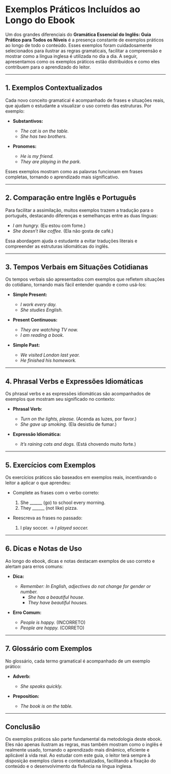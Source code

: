 # Exemplos Práticos Incluídos ao Longo do Ebook

Um dos grandes diferenciais do **Gramática Essencial do Inglês: Guia Prático para Todos os Níveis** é a presença constante de exemplos práticos ao longo de todo o conteúdo. Esses exemplos foram cuidadosamente selecionados para ilustrar as regras gramaticais, facilitar a compreensão e mostrar como a língua inglesa é utilizada no dia a dia. A seguir, apresentamos como os exemplos práticos estão distribuídos e como eles contribuem para o aprendizado do leitor.

---

## 1. Exemplos Contextualizados

Cada novo conceito gramatical é acompanhado de frases e situações reais, que ajudam o estudante a visualizar o uso correto das estruturas. Por exemplo:

- **Substantivos:**  
  - *The cat is on the table.*  
  - *She has two brothers.*

- **Pronomes:**  
  - *He is my friend.*  
  - *They are playing in the park.*

Esses exemplos mostram como as palavras funcionam em frases completas, tornando o aprendizado mais significativo.

---

## 2. Comparação entre Inglês e Português

Para facilitar a assimilação, muitos exemplos trazem a tradução para o português, destacando diferenças e semelhanças entre as duas línguas:

- *I am hungry.* (Eu estou com fome.)  
- *She doesn’t like coffee.* (Ela não gosta de café.)

Essa abordagem ajuda o estudante a evitar traduções literais e compreender as estruturas idiomáticas do inglês.

---

## 3. Tempos Verbais em Situações Cotidianas

Os tempos verbais são apresentados com exemplos que refletem situações do cotidiano, tornando mais fácil entender quando e como usá-los:

- **Simple Present:**  
  - *I work every day.*  
  - *She studies English.*

- **Present Continuous:**  
  - *They are watching TV now.*  
  - *I am reading a book.*

- **Simple Past:**  
  - *We visited London last year.*  
  - *He finished his homework.*

---

## 4. Phrasal Verbs e Expressões Idiomáticas

Os phrasal verbs e as expressões idiomáticas são acompanhados de exemplos que mostram seu significado no contexto:

- **Phrasal Verb:**  
  - *Turn on the lights, please.* (Acenda as luzes, por favor.)  
  - *She gave up smoking.* (Ela desistiu de fumar.)

- **Expressão Idiomática:**  
  - *It’s raining cats and dogs.* (Está chovendo muito forte.)

---

## 5. Exercícios com Exemplos

Os exercícios práticos são baseados em exemplos reais, incentivando o leitor a aplicar o que aprendeu:

- Complete as frases com o verbo correto:  
  1. She ______ (go) to school every morning.  
  2. They ______ (not like) pizza.

- Reescreva as frases no passado:  
  1. I play soccer. → *I played soccer.*

---

## 6. Dicas e Notas de Uso

Ao longo do ebook, dicas e notas destacam exemplos de uso correto e alertam para erros comuns:

- **Dica:**  
  - *Remember: In English, adjectives do not change for gender or number.*  
    - *She has a beautiful house.*  
    - *They have beautiful houses.*

- **Erro Comum:**  
  - *People is happy.* (INCORRETO)  
  - *People are happy.* (CORRETO)

---

## 7. Glossário com Exemplos

No glossário, cada termo gramatical é acompanhado de um exemplo prático:

- **Adverb:**  
  - *She speaks quickly.*

- **Preposition:**  
  - *The book is on the table.*

---

## Conclusão

Os exemplos práticos são parte fundamental da metodologia deste ebook. Eles não apenas ilustram as regras, mas também mostram como o inglês é realmente usado, tornando o aprendizado mais dinâmico, eficiente e aplicável à vida real. Ao estudar com este guia, o leitor terá sempre à disposição exemplos claros e contextualizados, facilitando a fixação do conteúdo e o desenvolvimento da fluência na língua inglesa.